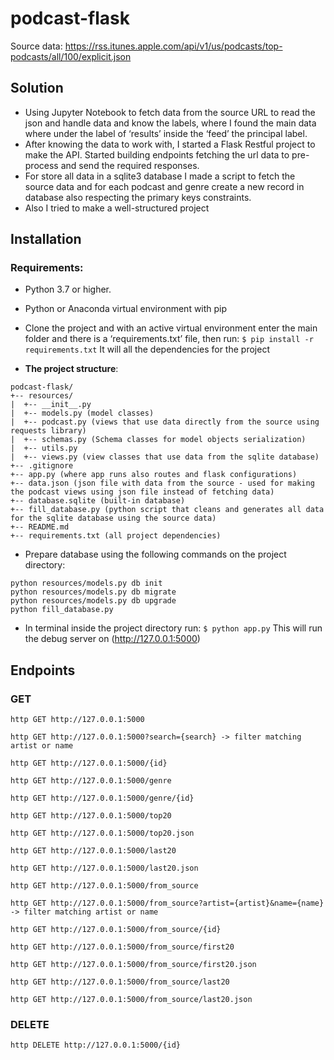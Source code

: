 # podcast-flask

Source data: https://rss.itunes.apple.com/api/v1/us/podcasts/top-podcasts/all/100/explicit.json
## Solution
* Using Jupyter Notebook to fetch data from the source URL to read the json and handle data and know the labels, where I found the main data where under the label of ‘results’ inside the ‘feed’ the principal label.
* After knowing the data to work with, I started a Flask Restful project to make the API. Started building endpoints fetching the url data to pre-process and send the required responses.
* For store all data in a sqlite3 database I made a script to fetch the source data and for each podcast and genre create a new record in database also respecting the primary keys constraints.
* Also I tried to make a well-structured project
## Installation

### Requirements:
* Python 3.7 or higher.
* Python or Anaconda virtual environment with pip
* Clone the project and with an active virtual environment enter the main folder and there is a ‘requirements.txt’ file, then run:
		`$ pip install -r requirements.txt`
	It will all the dependencies for the project
  
* __The project structure__:
```
podcast-flask/
+-- resources/
|  +-- __init__.py
|  +-- models.py (model classes)
|  +-- podcast.py (views that use data directly from the source using requests library)
|  +-- schemas.py (Schema classes for model objects serialization)
|  +-- utils.py
|  +-- views.py (view classes that use data from the sqlite database)
+-- .gitignore
+-- app.py (where app runs also routes and flask configurations)
+-- data.json (json file with data from the source - used for making the podcast views using json file instead of fetching data)
+-- database.sqlite (built-in database)
+-- fill_database.py (python script that cleans and generates all data for the sqlite database using the source data)
+-- README.md
+-- requirements.txt (all project dependencies)
```
* Prepare database using the following commands on the project directory:
```
python resources/models.py db init
python resources/models.py db migrate
python resources/models.py db upgrade
python fill_database.py
```
* In terminal inside the project directory run:
          `$ python app.py`
	This will run the debug server on (http://127.0.0.1:5000)
  
## Endpoints

### GET

  `http GET http://127.0.0.1:5000`

  `http GET http://127.0.0.1:5000?search={search} -> filter matching artist or name`
  
  `http GET http://127.0.0.1:5000/{id}`
  
  `http GET http://127.0.0.1:5000/genre`
  
  `http GET http://127.0.0.1:5000/genre/{id}`
  
  `http GET http://127.0.0.1:5000/top20`
  
  `http GET http://127.0.0.1:5000/top20.json`
  
  `http GET http://127.0.0.1:5000/last20`
  
  `http GET http://127.0.0.1:5000/last20.json`
  
  `http GET http://127.0.0.1:5000/from_source`

  `http GET http://127.0.0.1:5000/from_source?artist={artist}&name={name} -> filter matching artist or name`
  
  `http GET http://127.0.0.1:5000/from_source/{id}`
  
  `http GET http://127.0.0.1:5000/from_source/first20`
  
  `http GET http://127.0.0.1:5000/from_source/first20.json`
  
  `http GET http://127.0.0.1:5000/from_source/last20`
  
  `http GET http://127.0.0.1:5000/from_source/last20.json`
  
### DELETE
  `http DELETE http://127.0.0.1:5000/{id}`
